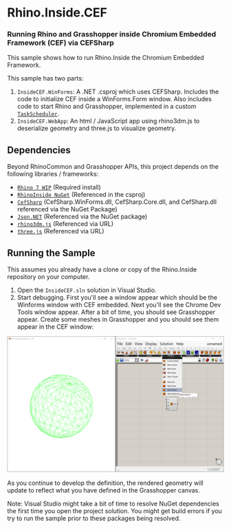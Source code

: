 # Rhino.Inside.CEF 
### Running Rhino and Grasshopper inside Chromium Embedded Framework (CEF) via CEFSharp

This sample shows how to run Rhino.Inside the Chromium Embedded Framework. 

This sample has two parts:
1. `InsideCEF.WinForms`: A .NET .csproj which uses CEFSharp. Includes the code to initialize CEF inside a WinForms.Form window. Also includes code to start Rhino and Grasshopper, implemented in a custom [`TaskScheduler`](https://docs.microsoft.com/en-us/dotnet/api/system.threading.tasks.taskscheduler?view=netframework-4.5.2).
2. `InsideCEF.WebApp`: An html / JavaScript app using rhino3dm.js to deserialize geometry and three.js to visualize geometry.

## Dependencies

Beyond RhinoCommon and Grasshopper APIs, this project depends on the following libraries / frameworks:
- [`Rhino 7 WIP`](https://www.rhino3d.com/download/rhino-for-windows/wip) (Required install)
- [`RhinoInside NuGet`](https://www.nuget.org/packages/Rhino.Inside/) (Referenced in the csproj)
- [`CefSharp`](http://cefsharp.github.io/) (CefSharp.WinForms.dll, CefSharp.Core.dll, and CefSharp.dll referenced via the NuGet Package)
- [`Json.NET`](https://www.newtonsoft.com/json) (Referenced via the NuGet package)
- [`rhino3dm.js`](https://www.rhino3d.com/rhino3dm) (Referenced via URL)
- [`three.js`](https://threejs.org/) (Referenced via URL)

## Running the Sample

This assumes you already have a clone or copy of the Rhino.Inside repository on your computer.

1. Open the `InsideCEF.sln` solution in Visual Studio. 
2. Start debugging. First you'll see a window appear which should be the Winforms window with CEF embedded. Next you'll see the Chrome Dev Tools window appear. After a bit of time, you should see Grasshopper appear. Create some meshes in Grasshopper and you should see them appear in the CEF window:

![](Rhino.Inside.JavaScript_Sample-5_sphere.png)

As you continue to develop the definition, the rendered geometry will update to reflect what you have defined in the Grasshopper canvas.

Note: Visual Studio might take a bit of time to resolve NuGet dependencies the first time you open the project solution. You might get build errors if you try to run the sample prior to these packages being resolved.

